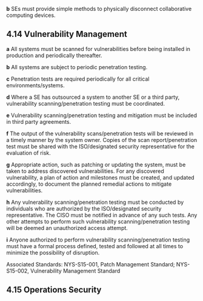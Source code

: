 **b** SEs must provide simple methods to physically disconnect collaborative computing devices.

## **4.14 Vulnerability Management**

**a** All systems must be scanned for vulnerabilities before being installed in production and periodically thereafter.

**b** All systems are subject to periodic penetration testing.

**c** Penetration tests are required periodically for all critical environments/systems.

**d** Where a SE has outsourced a system to another SE or a third party, vulnerability scanning/penetration testing must be coordinated.

**e** Vulnerability scanning/penetration testing and mitigation must be included in third party agreements.

**f** The output of the vulnerability scans/penetration tests will be reviewed in a timely manner by the system owner. Copies of the scan report/penetration test must be shared with the ISO/designated security representative for the evaluation of risk.

**g** Appropriate action, such as patching or updating the system, must be taken to address discovered vulnerabilities. For any discovered vulnerability, a plan of action and milestones must be created, and updated accordingly, to document the planned remedial actions to mitigate vulnerabilities.

**h** Any vulnerability scanning/penetration testing must be conducted by individuals who are authorized by the ISO/designated security representative. The CISO must be notified in advance of any such tests. Any other attempts to perform such vulnerability scanning/penetration testing will be deemed an unauthorized access attempt.

**i** Anyone authorized to perform vulnerability scanning/penetration testing must have a formal process defined, tested and followed at all times to minimize the possibility of disruption.

Associated Standards: NYS-S15-001, Patch Management Standard; NYS-S15-002, Vulnerability Management Standard

## **4.15 Operations Security**